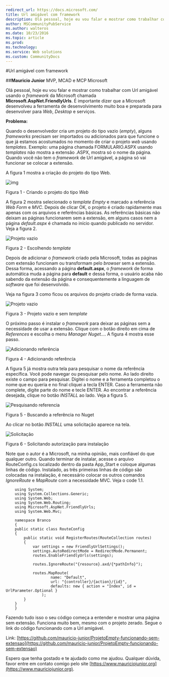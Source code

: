 ```yaml
---
redirect_url: https://docs.microsoft.com/
title: Url amigável com framework
description: Olá pessoal, hoje eu vou falar e mostrar como trabalhar com Url amigável usando o *framework* da Microsoft chamada **Microsoft.AspNet.FriendlyUrls**. É importante dizer que a Microsoft desenvolveu a ferramenta de desenvolvimento muito boa e preparada para desenvolver para *Web*, *Desktop* e serviços.
author: MSCommunityPubService
ms.author: walteros
ms.date: 10/23/2016
ms.topic: article
ms.prod: 
ms.technology: 
ms.service: Web solutions
ms.custom: CommunityDocs
---
```




#Url amigável com framework


##**Mauricio Junior**
MVP, MCAD e MCP Microsoft

Olá pessoal, hoje eu vou falar e mostrar como trabalhar com Url amigável usando o *framework* da Microsoft chamada **Microsoft.AspNet.FriendlyUrls**. É importante dizer que a Microsoft desenvolveu a ferramenta de desenvolvimento muito boa e preparada para desenvolver para *Web*, *Desktop* e serviços. 

**Problema:**

Quando o desenvolvedor cria um projeto do tipo vazio (*empty*), alguns *frameworks* precisam ser importados ou adicionados para que funcione o que já estamos acostumados no momento de criar o projeto *web* usando *templates*. Exemplo: uma página chamada FORMULARIO.ASPX usando *templates* não mostra a extensão .ASPX, mostra só o nome da página. Quando você não tem o *framework* de Url amigável, a página só vai funcionar se colocar a extensão.

A figura 1 mostra a criação do projeto do tipo Web.

![img](img/url-1.png)

Figura 1 - Criando o projeto do tipo *Web*


A figura 2 mostra selecionado o *template* *Empty* e marcado a referência *Web Form* e *MVC*. Depois de clicar OK, o projeto é criado rapidamente mas apenas com os arquivos e referências básicas. As referências básicas não deixam as páginas funcionarem sem a extensão, em alguns casos nem a página *default.aspx* é chamada no início quando publicado no servidor. Veja a figura 2. 

![Projeto vazio](img/url-2.png)

Figura 2 - Escolhendo *template*

Depois de adicionar o *framework* criado pela Microsoft, todas as páginas com extensão funcionam ou transformam pelo *browser* sem a extensão. Dessa forma, acessando a página **default.aspx**, o *framework* de forma automática muda a página para **default** e dessa forma, o usuário acaba não sabendo da extensão da página e consequentemente a linguagem de *software* que foi desenvolvido.

Veja na figura 3 como ficou os arquivos do projeto criado de forma vazia. 

![Projeto vazio](img/url-3.png)

Figura 3 - Projeto vazio e sem *template*

O próximo passo é instalar o *framework* para deixar as páginas sem a necessidade de usar a extensão. Clique com o botão direito em cima de *References* e escolha o menu *Manager Nuget...*. A figura 4 mostra esse passo.

![Adicionando referência](img/url-4.png)

Figura 4 - Adicionando referência


A figura 5 já mostra outra tela para pesquisar o nome da referência específica. Você pode navegar ou pesquisar pelo nome. Ao lado direito existe o campo para pesquisar. Digitei o nome e a ferramenta completou o nome que eu queria e no final cliquei a tecla ENTER. Caso a ferramenta não complete, digite parte do nome e tecle ENTER. Ao encontrar a referência desejada, clique no botão *INSTALL* ao lado. Veja a figura 5.

![Pesquisando referencia](img/url-5.png)

Figura 5 - Buscando a referência no Nuget

Ao clicar no botão *INSTALL* uma solicitação aparece na tela.

![Solicitação](img/url-6.png)

Figura 6 - Solicitando autorização para instalação

Note que o autor é a Microsoft, na minha opinião, mais confiável do que qualquer outro. Quando terminar de instalar, acesse o arquivo RouteConfig.cs localizado dentro da pasta App_Start e coloque algumas linhas de código. Instalado, as três primeiras linhas de código são colocadas na instalação, é necessário colocar os outros comandos *IgnoreRoute* e *MapRoute* com a necessidade MVC. Veja o code 1.1.


```	
	using System;
	using System.Collections.Generic;
	using System.Web;
	using System.Web.Routing;
	using Microsoft.AspNet.FriendlyUrls;
	using System.Web.Mvc;

	namespace Branco
	{
    public static class RouteConfig
    {
        public static void RegisterRoutes(RouteCollection routes)
        {
            var settings = new FriendlyUrlSettings();
            settings.AutoRedirectMode = RedirectMode.Permanent;
            routes.EnableFriendlyUrls(settings);

            routes.IgnoreRoute("{resource}.axd/{*pathInfo}");

            routes.MapRoute(
                    name: "Default",
                    url: "{controller}/{action}/{id}",
                    defaults: new { action = "Index", id = UrlParameter.Optional }
                );
        }
    }
	}
```

Fazendo tudo isso o seu código começa a entender e mostrar uma página sem extensão. Funciona muito bem, mesmo com o projeto zerado. Segue o link do código funcionando com a Url amigável.

Link: [https://github.com/mauricio-junior/ProjetoEmpty-funcionando-sem-extensao](https://github.com/mauricio-junior/ProjetoEmpty-funcionando-sem-extensao)

Espero que tenha gostado e te ajudado como me ajudou. Qualquer dúvida, favor entre em contato comigo pelo site [https://www.mauriciojunior.org](https://www.mauriciojunior.org).
